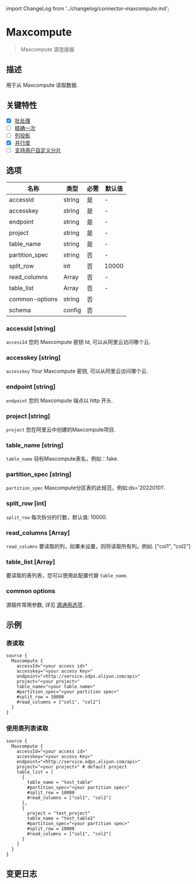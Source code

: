 import ChangeLog from '../changelog/connector-maxcompute.md';

# Maxcompute

> Maxcompute 源连接器

## 描述

用于从 Maxcompute 读取数据.

## 关键特性

- [x] [批处理](../../concept/connector-v2-features.md)
- [ ] [精确一次](../../concept/connector-v2-features.md)
- [ ] [列投影](../../concept/connector-v2-features.md)
- [x] [并行度](../../concept/connector-v2-features.md)
- [ ] [支持用户自定义分片](../../concept/connector-v2-features.md)

## 选项

| 名称           |  类型  | 必需 | 默认值 |
|----------------|--------|----|---------------|
| accessId       | string | 是  | -             |
| accesskey      | string | 是  | -             |
| endpoint       | string | 是  | -             |
| project        | string | 是  | -             |
| table_name     | string | 是  | -             |
| partition_spec | string | 否  | -             |
| split_row      | int    | 否 | 10000         |
| read_columns   | Array  | 否 | -             |
| table_list     | Array  | 否 | -             |
| common-options | string | 否 |               |
| schema         | config | 否 |               |

### accessId [string]

`accessId` 您的 Maxcompute 密钥 Id, 可以从阿里云访问哪个云.

### accesskey [string]

`accesskey` Your Maxcompute 密钥, 可以从阿里云访问哪个云.

### endpoint [string]

`endpoint` 您的 Maxcompute 端点以 http 开头.

### project [string]

`project` 您在阿里云中创建的Maxcompute项目.

### table_name [string]

`table_name` 目标Maxcompute表名，例如：fake.

### partition_spec [string]

`partition_spec` Maxcompute分区表的此规范，例如:ds='20220101'.

### split_row [int]

`split_row` 每次拆分的行数，默认值: 10000.

### read_columns [Array]

`read_columns` 要读取的列，如果未设置，则将读取所有列。例如. ["col1", "col2"]

### table_list [Array]

要读取的表列表，您可以使用此配置代替 `table_name`.

### common options

源插件常用参数, 详见 [源通用选项](../source-common-options.md) .

## 示例

### 表读取

```hocon
source {
  Maxcompute {
    accessId="<your access id>"
    accesskey="<your access Key>"
    endpoint="<http://service.odps.aliyun.com/api>"
    project="<your project>"
    table_name="<your table name>"
    #partition_spec="<your partition spec>"
    #split_row = 10000
    #read_columns = ["col1", "col2"]
  }
}
```

### 使用表列表读取

```hocon
source {
  Maxcompute {
    accessId="<your access id>"
    accesskey="<your access Key>"
    endpoint="<http://service.odps.aliyun.com/api>"
    project="<your project>" # default project
    table_list = [
      {
        table_name = "test_table"
        #partition_spec="<your partition spec>"
        #split_row = 10000
        #read_columns = ["col1", "col2"]
      },
      {
        project = "test_project"
        table_name = "test_table2"
        #partition_spec="<your partition spec>"
        #split_row = 10000
        #read_columns = ["col1", "col2"]
      }
    ]
  }
}
```

## 变更日志

<ChangeLog />